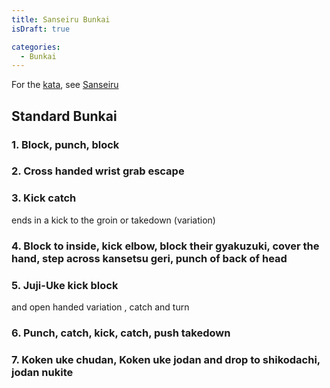```yaml
---
title: Sanseiru Bunkai
isDraft: true

categories:
  - Bunkai
---
```


For the [kata](/kata/), see [Sanseiru](/kata/sanseiru)

## Standard Bunkai

### 1. Block, punch, block

### 2. Cross handed wrist grab escape

### 3. Kick catch

ends in a kick to the groin or takedown (variation)

### 4. Block to inside, kick elbow, block their gyakuzuki, cover the hand, step across kansetsu geri, punch of back of head

### 5. Juji-Uke kick block

and open handed variation , catch and turn

### 6. Punch, catch, kick, catch, push takedown

### 7. Koken uke chudan, Koken uke jodan and drop to shikodachi, jodan nukite
